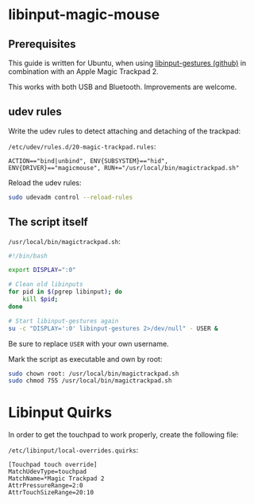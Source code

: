 # libinput-magic-mouse

## Prerequisites
This guide is written for Ubuntu, when using [libinput-gestures (github)](https://github.com/bulletmark/libinput-gestures) in combination with an Apple Magic Trackpad 2.

This works with both USB and Bluetooth. Improvements are welcome.

## udev rules
Write the udev rules to detect attaching and detaching of the trackpad:

`/etc/udev/rules.d/20-magic-trackpad.rules`:

```console
ACTION=="bind|unbind", ENV{SUBSYSTEM}=="hid", ENV{DRIVER}=="magicmouse", RUN+="/usr/local/bin/magictrackpad.sh"
```

Reload the udev rules:
```bash
sudo udevadm control --reload-rules
```

## The script itself

`/usr/local/bin/magictrackpad.sh`:

```bash
#!/bin/bash

export DISPLAY=":0"

# Clean old libinputs
for pid in $(pgrep libinput); do 
	kill $pid; 
done 

# Start libinput-gestures again
su -c "DISPLAY=':0' libinput-gestures 2>/dev/null" - USER &
```

Be sure to replace `USER` with your own username.

Mark the script as executable and own by root:
```bash
sudo chown root: /usr/local/bin/magictrackpad.sh
sudo chmod 755 /usr/local/bin/magictrackpad.sh
```

# Libinput Quirks

In order to get the touchpad to work properly, create the following file:

`/etc/libinput/local-overrides.quirks`:

```code
[Touchpad touch override]
MatchUdevType=touchpad
MatchName=*Magic Trackpad 2
AttrPressureRange=2:0
AttrTouchSizeRange=20:10
```

